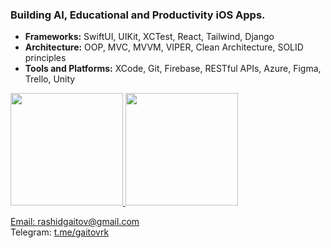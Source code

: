 ### Building AI, Educational and Productivity iOS Apps.

* **Frameworks:** SwiftUI, UIKit, XCTest, React, Tailwind, Django
* **Architecture:** OOP, MVC, MVVM, VIPER, Clean Architecture, SOLID principles
* **Tools and Platforms:** XCode, Git, Firebase, RESTful APIs, Azure, Figma, Trello, Unity

<div>
  <a href="https://github.com/gaitovrk">
  <img height="180em" src="https://github-readme-stats.vercel.app/api?username=gaitovrk&show_icons=true&count_private=true"/>
  <img height="180em" src="https://github-readme-stats.vercel.app/api/top-langs/?username=gaitovrk&hide=glsl,shaderlab&layout=compact&langs_count=5&exclude_repo=SWE585-Fall24"/>
</div>


Email: rashidgaitov@gmail.com <br>
Telegram: [t.me/gaitovrk](t.me/gaitovrk) <br>

<!---
## Experience

### Freelance iOS Developer
- **Micro-learning App**: Currently developing an iOS app for a small startup. The app is a platform for short and engaging video lessons. The app includes a user login, profile page, favourites, main menu, list of courses, a search bar and filters. The application is structured according to MVVM architecture. The tech stack: SwiftUI, Firebase, AVKit, CoreData.
- **Recipe Search App:** Application for searching recipes. It has a list of popular recipes, search and filtering options, a list of favourites, recipe ingredients and a video for each recipe. The tech stack: UIKit, Foundation, URLSession, REST API.
- **Focus Timer App:** Application for putting a timer while working. It silences the phone from notifications and reminds you to have a break. Includes additionally Settings, and Profile page. The tech stack: SwiftUI, UIKit, CoreData, User Notifications.

### Web Developer Intern at Koc Holding
- **Training and a Group Project:** Training topics: Azure Cloud Computing, HTML, CSS, React.js, Git, and Soft-skills. Created an online e-commerce web-app (link) as a group project. The App is developed using React.js, and Tailwind.css frameworks and uses Firebase for the login/logout.

### Programming Tutor at Profi.kz
- Group Lessons: Coaching beginners principles of OOP using the Java, and preparing for the technical interviews by solving problems. Working with groups of 2-3 students. Trained from zero to intern 18 students in total.
- Algorithm Problems: Solving and analyzing easy and medium problems from LeetCode, HackerRank and CoderByte platforms.

### iOS Developer Intern in Andersen Lab
- **Recipes iOS App Project:** Created from scratch an app which provides the user with different recipes. The user is able to search, filter, watch the video recipe by loading the data from the Edamam API. The App is written fully in Swift language, using XCode IDE and UiKit framework. Based on the MVVM Architecture.

#### Studied 16 lectures from iOS team lead on the following topics:
- Learnt architectural patterns **MVC, MVP, MVVM, VIP & VIPER**
- **Multithreaded** programming
- Design patterns **Singleton, Observer, Delegate**, 
- SOLID, DRY, KISS principles
- Data Structures
- **HTTP** requests
- **Git** commands and GitHub
- Project management framework Agile Scrum


### Research Assistant at Nottingham Trent University
Before iOS Development, I did research in Nottingham Trent University. You can see my works on Researchgate:
https://www.researchgate.net/profile/Rashid-Gaitov

#### My Research Papers:
##### - *Effect of Roof Types on Energy Use in Residential Buildings in Cold Climates* [(Link)](https://www.researchgate.net/publication/358304129_Effect_of_Roof_Types_on_Energy_Use_in_Residential_Buildings_in_Cold_Climates)

##### - *Investigation of the impacts of design parameters on thermal performance of buildings in cold climate* [(Link)](https://www.researchgate.net/publication/350508978_Investigation_of_the_impacts_of_design_parameters_on_thermal_performance_of_buildings_in_cold_climate) 


## Studies
### Master's Degree in Software Engineering 
#### Boğaziçi University
September 2022 - June 2024


### Certificates
#### Ctrl+ Future: Junior Web Developer Training - _Koc Holding and Microsoft_
#### First Step to Software: iOS App Development - _Kodluyoruz and Microsoft _
#### The Complete iOS App Development Bootcamp - _Dr. Angela Yu_
#### Java Programming Masterclass - _Learn Programming Academy_

Skills: **Swift / UIKit / SwiftUI / GIT**


> *Yesterday is history. Tomorrow is a mystery. Today is a gift. That’s why we call it the present.*
> Kung-Fu Panda

-->
